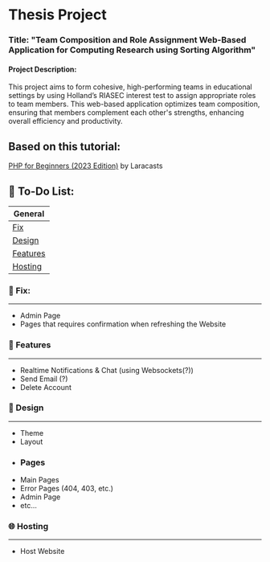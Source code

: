 
# Thesis Project

### Title: "Team Composition and Role Assignment Web-Based Application for Computing Research using Sorting Algorithm"

#### Project Description:
This project aims to form cohesive, high-performing teams in educational settings by using Holland’s RIASEC interest test to assign appropriate roles to team members. This web-based application optimizes team composition, ensuring that members complement each other's strengths, enhancing overall efficiency and productivity.

## Based on this tutorial:
[PHP for Beginners (2023 Edition)](https://www.youtube.com/playlist?list=PL3VM-unCzF8ipG50KDjnzhugceoSG3RTC) by Laracasts



## 📝 To-Do List:

| General            | 
| ----------------- | 
|[Fix](#Fix)|
| [Design](#Design) | 
| [Features](#Features) |  
| [Hosting](#Hosting) |  

### 🔧 Fix:
---
- Admin Page
- Pages that requires confirmation when refreshing the Website


### 🌟 Features
---
- Realtime Notifications & Chat (using Websockets(?))
- Send Email (?)
- Delete Account



### 🎨 Design
---
- Theme
- Layout
- ### Pages
- Main Pages
- Error Pages (404, 403, etc.)
- Admin Page
- etc...
### 🌐 Hosting
---
- Host Website
